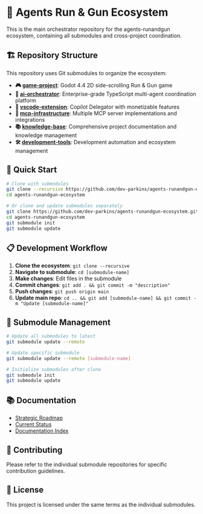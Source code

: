 # 🚀 Agents Run & Gun Ecosystem

This is the main orchestrator repository for the agents-runandgun ecosystem, containing all submodules and cross-project coordination.

## 🏗️ Repository Structure

This repository uses Git submodules to organize the ecosystem:

- **🎮 [game-project](./game-project)**: Godot 4.4 2D side-scrolling Run & Gun game
- **🤖 [ai-orchestrator](./ai-orchestrator)**: Enterprise-grade TypeScript multi-agent coordination platform
- **🔌 [vscode-extension](./vscode-extension)**: Copilot Delegator with monetizable features
- **🔗 [mcp-infrastructure](./mcp-infrastructure)**: Multiple MCP server implementations and integrations
- **📚 [knowledge-base](./knowledge-base)**: Comprehensive project documentation and knowledge management
- **🛠️ [development-tools](./development-tools)**: Development automation and ecosystem management

## 🚀 Quick Start

```bash
# Clone with submodules
git clone --recursive https://github.com/dev-parkins/agents-runandgun-ecosystem.git
cd agents-runandgun-ecosystem

# Or clone and update submodules separately
git clone https://github.com/dev-parkins/agents-runandgun-ecosystem.git
cd agents-runandgun-ecosystem
git submodule init
git submodule update
```

## 📋 Development Workflow

1. **Clone the ecosystem**: `git clone --recursive`
2. **Navigate to submodule**: `cd [submodule-name]`
3. **Make changes**: Edit files in the submodule
4. **Commit changes**: `git add . && git commit -m "description"`
5. **Push changes**: `git push origin main`
6. **Update main repo**: `cd .. && git add [submodule-name] && git commit -m "Update [submodule-name]"`

## 🔧 Submodule Management

```bash
# Update all submodules to latest
git submodule update --remote

# Update specific submodule
git submodule update --remote [submodule-name]

# Initialize submodules after clone
git submodule init
git submodule update
```

## 📚 Documentation

- [Strategic Roadmap](./knowledge-base/Strategic%20Roadmap.md)
- [Current Status](./knowledge-base/Current%20Status.md)
- [Documentation Index](./knowledge-base/Documentation%20Index.md)

## 🤝 Contributing

Please refer to the individual submodule repositories for specific contribution guidelines.

## 📄 License

This project is licensed under the same terms as the individual submodules.
